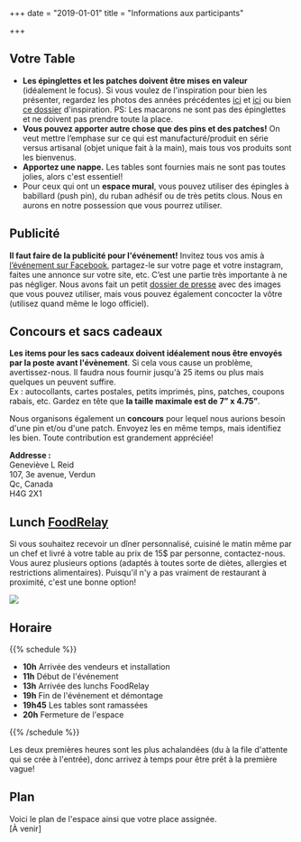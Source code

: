 +++
date = "2019-01-01"
title = "Informations aux participants"

+++
## Votre Table

* **Les épinglettes et les patches doivent être mises en valeur** (idéalement le focus). Si vous voulez de l'inspiration pour bien les présenter, regardez les photos des années précédentes [ici](https://www.facebook.com/pg/pinpatchmtl/photos/?tab=album&album_id=1859504404379076) et [ici](https://drive.google.com/open?id=152D07kkYE9Yt6koKcjMH7sDB1pCxVtCC) ou bien [ce dossier](https://drive.google.com/open?id=1vNId0-vskRkUlqIJTUpTBmDPAEjKr6-d) d'inspiration. PS: Les macarons ne sont pas des épinglettes et ne doivent pas prendre toute la place.
* **Vous pouvez apporter autre chose que des pins et des patches!** On veut mettre l’emphase sur ce qui est manufacturé/produit en série versus artisanal (objet unique fait à la main), mais tous vos produits sont les bienvenus.
* **Apportez une nappe.** Les tables sont fournies mais ne sont pas toutes jolies, alors c'est essentiel!
* Pour ceux qui ont un **espace mural**, vous pouvez utiliser des épingles à babillard (push pin), du ruban adhésif ou de très petits clous. Nous en aurons en notre possession que vous pourrez utiliser.

## Publicité

**Il faut faire de la publicité pour l'événement!** Invitez tous vos amis à [l’événement sur Facebook](https://www.facebook.com/events/596660647518312/), partagez-le sur votre page et votre instagram, faites une annonce sur votre site, etc. C’est une partie très importante à ne pas négliger. Nous avons fait un petit [dossier de presse](https://drive.google.com/open?id=115zCAZv-7cWTbR7-A2UWM4twfR22vWHK) avec des images que vous pouvez utiliser, mais vous pouvez également concocter la vôtre (utilisez quand même le logo officiel).

## Concours et sacs cadeaux

**Les items pour les sacs cadeaux doivent idéalement nous être envoyés par la poste avant l'évènement**. Si cela vous cause un problème, avertissez-nous. Il faudra nous fournir jusqu'à 25 items ou plus mais quelques un peuvent suffire.  
Ex : autocollants, cartes postales, petits imprimés, pins, patches, coupons rabais, etc. Gardez en tête que **la taille maximale est de 7” x 4.75”**.

Nous organisons également un **concours** pour lequel nous aurions besoin d'une pin et/ou d'une patch. Envoyez les en même temps, mais identifiez les bien. Toute contribution est grandement appréciée!

**Addresse :**  
Geneviève L Reid  
107, 3e avenue, Verdun  
Qc, Canada  
H4G 2X1

## Lunch [FoodRelay](https://foodrelay.ca/)

Si vous souhaitez recevoir un dîner personnalisé, cuisiné le matin même par un chef et livré à votre table au prix de 15$ par personne, contactez-nous. Vous aurez plusieurs options (adaptés à toutes sorte de diètes, allergies et restrictions alimentaires). Puisqu'il n'y a pas vraiment de restaurant à proximité, c'est une bonne option!

![](/img/foodrelay_modifie.png)

## Horaire

{{% schedule %}}

* **10h** Arrivée des vendeurs et installation
* **11h** Début de l'événement
* **13h**  Arrivée des lunchs FoodRelay
* **19h** Fin de l'événement et démontage
* **19h45** Les tables sont ramassées
* **20h** Fermeture de l'espace

{{% /schedule %}}

Les deux premières heures sont les plus achalandées (du à la file d'attente qui se crée à l'entrée), donc arrivez à temps pour être prêt à la première vague!

## Plan

Voici le plan de l'espace ainsi que votre place assignée.  
\[À venir\]